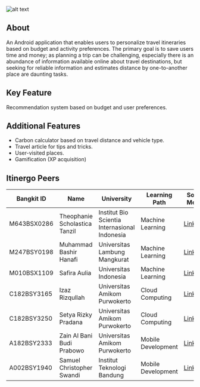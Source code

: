 ![alt text](https://github.com/Bangkit-Capstone-Project-CH2-PS025/.github/blob/main/GitHub%20Banner.png)
## About
An Android application that enables users to personalize travel itineraries based on budget and activity preferences. The primary goal is to save users time and money; as planning a trip can be challenging, especially there is an abundance of information available online about travel destinations, but seeking for reliable information and estimates distance by one-to-another place are daunting tasks. 

## Key Feature
Recommendation system based on budget and user preferences.

## Additional Features
- Carbon calculator based on travel distance and vehicle type.
- Travel article for tips and tricks.
- User-visited places.
- Gamification (XP acquisition)

## Itinergo Peers
| Bangkit ID | Name | University | Learning Path | Social Media |
|-----|-------|------|------|------|
| M643BSX0286   | Theophanie Scholastica Tanzil |  Institut Bio Scientia Internasional Indonesia | Machine Learning | [LinkedIn](https://www.linkedin.com/in/thscho/)
| M247BSY0198   |  Muhammad Bashir Hanafi  | Universitas Lambung Mangkurat | Machine Learning | [LinkedIn](https://www.linkedin.com/in/bashirhanafi)
| M010BSX1109 | Safira Aulia | Universitas Indonesia | Machine Learning | [LinkedIn](https://www.linkedin.com/in/safiraaulia5/)
| C182BSY3165 | Izaz Rizqullah | Universitas Amikom Purwokerto | Cloud Computing | [LinkedIn](https://www.linkedin.com/in/izaz-rizqullah/)
 | C182BSY3250 |  Setya Rizky Pradana | Universitas Amikom Purwokerto | Cloud Computing | [LinkedIn](https://www.linkedin.com/in/setya-rp/)
| A182BSY2333 | Zain Al Bani Budi Prabowo | Universitas Amikom Purwokerto | Mobile Development | [LinkedIn](https://www.linkedin.com/in/zainalbani/)
| A002BSY1940 |  Samuel Christopher Swandi | Institut Teknologi Bandung | Mobile Development | [LinkedIn](https://www.linkedin.com/in/samuelswandi/)
